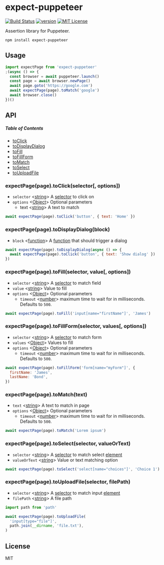 # expect-puppeteer

[![Build Status][build-badge]][build]
[![version][version-badge]][package]
[![MIT License][license-badge]][license]

Assertion library for Puppeteer.

```
npm install expect-puppeteer
```

## Usage

```js
import expectPage from 'expect-puppeteer'
;(async () => {
  const browser = await puppeteer.launch()
  const page = await browser.newPage()
  await page.goto('https://google.com')
  await expectPage(page).toMatch('google')
  await browser.close()
})()
```

## API

##### Table of Contents

<!-- toc -->

* [toClick](#expectpagepagetoclickselector-options)
* [toDisplayDialog](#expectpagepagetodisplaydialogblock)
* [toFill](#expectpagepagetofillselector-value-options)
* [toFillForm](#expectpagepagetofillformselector-values-options)
* [toMatch](#expectpagepagetomatchtext)
* [toSelect](#expectpagepagetoselectselector-valueortext)
* [toUploadFile](#expectpagepagetouploadfileselector-filepath)

### expectPage(page).toClick(selector[, options])

* `selector` <[string]> A [selector] to click on
* `options` <[Object]> Optional parameters
  * text <[string]> A text to match

```js
await expectPage(page).toClick('button', { text: 'Home' })
```

### expectPage(page).toDisplayDialog(block)

* `block` <[function]> A [function] that should trigger a dialog

```js
await expectPage(page).toDisplayDialog(async () => {
  await expectPage(page).toClick('button', { text: 'Show dialog' })
})
```

### expectPage(page).toFill(selector, value[, options])

* `selector` <[string]> A [selector] to match field
* `value` <[string]> Value to fill
* `options` <[Object]> Optional parameters
  * `timeout` <[number]> maximum time to wait for in milliseconds. Defaults to `500`.

```js
await expectPage(page).toFill('input[name="firstName"]', 'James')
```

### expectPage(page).toFillForm(selector, values[, options])

* `selector` <[string]> A [selector] to match form
* `values` <[Object]> Values to fill
* `options` <[Object]> Optional parameters
  * `timeout` <[number]> maximum time to wait for in milliseconds. Defaults to `500`.

```js
await expectPage(page).toFillForm('form[name="myForm"]', {
  firstName: 'James',
  lastName: 'Bond',
})
```

### expectPage(page).toMatch(text)

* `text` <[string]> A text to match in page
* `options` <[Object]> Optional parameters
  * `timeout` <[number]> maximum time to wait for in milliseconds. Defaults to `500`.

```js
await expectPage(page).toMatch('Lorem ipsum')
```

### expectPage(page).toSelect(selector, valueOrText)

* `selector` <[string]> A [selector] to match select [element]
* `valueOrText` <[string]> Value or text matching option

```js
await expectPage(page).toSelect('select[name="choices"]', 'Choice 1')
```

### expectPage(page).toUploadFile(selector, filePath)

* `selector` <[string]> A [selector] to match input [element]
* `filePath` <[string]> A file path

```js
import path from 'path'

await expectPage(page).toUploadFile(
  'input[type="file"]',
  path.join(__dirname, 'file.txt'),
)
```

## License

MIT

[build-badge]: https://img.shields.io/travis/smooth-code/jest-puppeteer.svg?style=flat-square
[build]: https://travis-ci.org/smooth-code/jest-puppeteer
[version-badge]: https://img.shields.io/npm/v/expect-puppeteer.svg?style=flat-square
[package]: https://www.npmjs.com/package/expect-puppeteer
[license-badge]: https://img.shields.io/npm/l/expect-puppeteer.svg?style=flat-square
[license]: https://github.com/smooth-code/jest-puppeteer/blob/master/LICENSE
[array]: https://developer.mozilla.org/en-US/docs/Web/JavaScript/Reference/Global_Objects/Array 'Array'
[boolean]: https://developer.mozilla.org/en-US/docs/Web/JavaScript/Data_structures#Boolean_type 'Boolean'
[function]: https://developer.mozilla.org/en-US/docs/Web/JavaScript/Reference/Global_Objects/Function 'Function'
[number]: https://developer.mozilla.org/en-US/docs/Web/JavaScript/Data_structures#Number_type 'Number'
[object]: https://developer.mozilla.org/en-US/docs/Web/JavaScript/Reference/Global_Objects/Object 'Object'
[promise]: https://developer.mozilla.org/en-US/docs/Web/JavaScript/Reference/Global_Objects/Promise 'Promise'
[string]: https://developer.mozilla.org/en-US/docs/Web/JavaScript/Data_structures#String_type 'String'
[error]: https://nodejs.org/api/errors.html#errors_class_error 'Error'
[element]: https://developer.mozilla.org/en-US/docs/Web/API/element 'Element'
[map]: https://developer.mozilla.org/en-US/docs/Web/JavaScript/Reference/Global_Objects/Map 'Map'
[selector]: https://developer.mozilla.org/en-US/docs/Web/CSS/CSS_Selectors 'selector'
